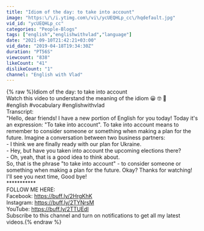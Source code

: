```yaml
---
title: "Idiom of the day: to take into account"
image: "https:\/\/i.ytimg.com\/vi\/ycUEQHLp_cc\/hqdefault.jpg"
vid_id: "ycUEQHLp_cc"
categories: "People-Blogs"
tags: ["english","englishwithvlad","language"]
date: "2021-09-10T21:42:21+03:00"
vid_date: "2019-04-18T19:34:30Z"
duration: "PT56S"
viewcount: "838"
likeCount: "41"
dislikeCount: "1"
channel: "English with Vlad"
---
```

{% raw %}Idiom of the day: to take into account <br />Watch this video to understand the meaning of the idiom 😀 🤓 🙂<br />#english #vocabulary #englishwithvlad<br />Transcript:<br />&quot;Hello, dear friends! I have a new portion of English for you today! Today it's an expression: &quot;To take into account&quot;. To take into account means to remember to consider someone or something when making a plan for the future. Imagine a conversation between two business partners: <br />- I think we are finally ready with our plan for Ukraine.<br />- Hey, but have you taken into account the upcoming elections there?<br />- Oh, yeah, that is a good idea to think about.<br />So, that is the phrase &quot;to take into account&quot; - to consider someone or something when making a plan for the future. Okay? Thanks for watching! I'll see you next time, Good bye!<br />***********<br />FOLLOW ME HERE:<br />Facebook: <a rel="nofollow" target="blank" href="https://buff.ly/2HrgKhK">https://buff.ly/2HrgKhK</a><br />Instagram: <a rel="nofollow" target="blank" href="https://buff.ly/2TYNrsM">https://buff.ly/2TYNrsM</a><br />YouTube: <a rel="nofollow" target="blank" href="https://buff.ly/2TTUEdI">https://buff.ly/2TTUEdI</a> <br />Subscribe to this channel and turn on notifications to get all my latest videos.{% endraw %}
